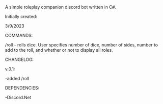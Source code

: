 
A simple roleplay companion discord bot written in C#.


Initially created:

3/9/2023

COMMANDS:

/roll - rolls dice. User specifies number of dice, number of sides, number to add to the roll, and whether or not to display all roles.


CHANGELOG:

v.0.1:

-added /roll

DEPENDENCIES:

-Discord.Net
